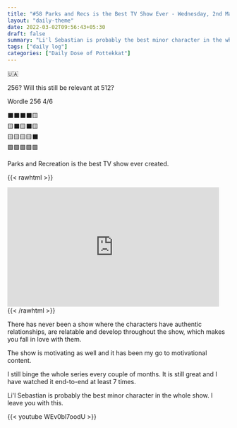 ```yaml
---
title: "#58 Parks and Recs is the Best TV Show Ever - Wednesday, 2nd March 2022"
layout: "daily-theme"
date: 2022-03-02T09:56:43+05:30
draft: false
summary: "Li'l Sebastian is probably the best minor character in the whole show."
tags: ["daily log"]
categories: ["Daily Dose of Pottekkat"]
---
```


🇺🇦

256? Will this still be relevant at 512?

Wordle 256 4/6

⬛⬛⬛⬛🟨\
🟨⬛🟨⬛🟨\
🟨🟨🟨🟨⬛\
🟩🟩🟩🟩🟩

Parks and Recreation is the best TV show ever created.

{{< rawhtml >}}
<div style="width:480px"><iframe allow="fullscreen" frameBorder="0" height="270" src="https://giphy.com/embed/702ybfQFkrkrWnIByR/video" width="480"></iframe></div>
{{< /rawhtml >}}

There has never been a show where the characters have authentic relationships, are relatable and develop throughout the show, which makes you fall in love with them.

The show is motivating as well and it has been my go to motivational content.

I still binge the whole series every couple of months. It is still great and I have watched it end-to-end at least 7 times.

Li'l Sebastian is probably the best minor character in the whole show. I leave you with this.

{{< youtube WEv0bl7oodU >}}
